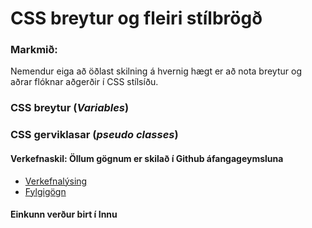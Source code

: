 # CSS breytur og fleiri stílbrögð 

### Markmið:
Nemendur eiga að öðlast skilning á hvernig hægt er að nota breytur og aðrar flóknar aðgerðir í CSS stílsíðu.

### CSS breytur (_Variables_)

### CSS gerviklasar (_pseudo classes_)

#### Verkefnaskil:   Öllum gögnum er skilað í Github áfangageymsluna	

* [Verkefnalýsing](https://github.com/vefhonnun/21H/blob/main/Verkefni/V-4/21h_verkefni_4.pdf)
* [Fylgigögn](https://github.com/vefhonnun/22Vor/tree/main/S%C3%BDnid%C3%A6mi/V-4)

#### Einkunn verður birt í Innu
